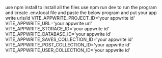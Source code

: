 use npm install to install all the files
use npm run dev to run the program 
and create .env.local file and 
paste the below program and put your app write urls/id
VITE_APPWRITE_PROJECT_ID='your appwrite id'
VITE_APPWRITE_URL='your appwrite url'
VITE_APPWRITE_STORAGE_ID='your appwrite id'
VITE_APPWRITE_DATABASE_ID='your appwrite id'
VITE_APPWRITE_SAVES_COLLECTION_ID='your appwrite id'
VITE_APPWRITE_POST_COLLECTION_ID='your appwrite id'
VITE_APPWRITE_USER_COLLECTION_ID='your appwrite id'

